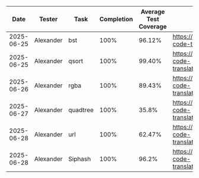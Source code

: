 | Date       | Tester | Task          | Completion |Average Test Coverage| Directory Link |
|------------|--------------|---------------|------------|------------|-----------------|
|2025-06-25|Alexander|bst|100%|96.12% |https://github.com/UIUC-code/UIUC---code-translation/blob/main/Task/bst.md|
|2025-06-25|Alexander|qsort|100%|99.40%|https://github.com/UIUC-code/UIUC---code-translation/blob/main/Task/qsort.md|
|2025-06-26|Alexander|rgba|100%|89.43%|https://github.com/UIUC-code/UIUC---code-translation/blob/main/Task/rgba.md|
|2025-06-27|Alexander|quadtree|100%|35.8%|https://github.com/UIUC-code/UIUC---code-translation/blob/main/Task/quadtree.md|
|2025-06-28|Alexander|url|100%|62.47%|https://github.com/UIUC-code/UIUC---code-translation/blob/main/Task/url_parser.md|
|2025-06-28|Alexander|Siphash|100%|96.2%|https://github.com/UIUC-code/UIUC---code-translation/blob/main/Task/Siphash.md|